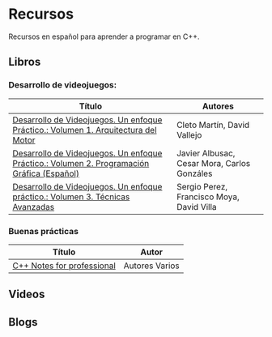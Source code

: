 # Recursos

Recursos en español para aprender a programar en C++.

## Libros

### Desarrollo de videojuegos:

| Título | Autores |
|-|-|
| [Desarrollo de Videojuegos. Un enfoque Práctico.: Volumen 1. Arquitectura del Motor](https://www.amazon.com.mx/Desarrollo-Videojuegos-Enfoque-Pr%C3%A1ctico-Arquitectura/dp/1517309557) | Cleto Martín, David Vallejo  |
| [Desarrollo de Videojuegos. Un enfoque Práctico.: Volumen 2. Programación Gráfica (Español)](https://www.amazon.com.mx/Desarrollo-Videojuegos-Enfoque-Pr%C3%A1ctico-Programaci%C3%B3n/dp/1517413389/) | Javier Albusac, Cesar Mora, Carlos Gonzáles |
| [Desarrollo de Videojuegos. Un enfoque práctico.: Volumen 3. Técnicas Avanzadas](https://www.amazon.com.mx/Desarrollo-Videojuegos-Enfoque-Pr%C3%A1ctico-Avanzadas/dp/1517430941/) | Sergio Perez, Francisco Moya, David Villa |

### Buenas prácticas

| Título | Autor |
|-|-|
| [C++ Notes for professional](https://books.goalkicker.com/CPlusPlusBook/) | Autores Varios |

## Videos

## Blogs
